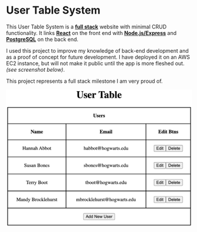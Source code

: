 # User Table System
This User Table System is a <ins>**full stack**</ins> website with minimal CRUD functionality. It links <ins>**React**</ins> on the front end with <ins>**Node.js/Express**</ins> and <ins>**PostgreSQL**</ins> on the back end.

I used this project to improve my knowledge of back-end development and as a proof of concept for future development. I have deployed it on an AWS EC2 instance, but will not make it public until the app is more fleshed out. *(see screenshot below)*.

This project represents a full stack milestone I am very proud of.

![User Table Screenshot](/user-table-screenshot.png)